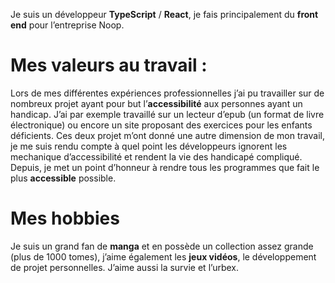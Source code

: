 Je suis un développeur **TypeScript** / **React**, je fais principalement du **front end** pour l’entreprise Noop.

Mes valeurs au travail :
========================

Lors de mes différentes expériences professionnelles j’ai pu travailler sur de nombreux projet ayant pour but l’**accessibilité** aux personnes ayant un handicap. J’ai par exemple travaillé sur un lecteur d’epub (un format de livre électronique) ou encore un site proposant des exercices pour les enfants déficients. Ces deux projet m’ont donné une autre dimension de mon travail, je me suis rendu compte à quel point les développeurs ignorent les mechanique d’accessibilité et rendent la vie des handicapé compliqué. Depuis, je met un point d’honneur à rendre tous les programmes que fait le plus **accessible** possible.

Mes hobbies
===========

Je suis un grand fan de **manga** et en possède un collection assez grande (plus de 1000 tomes), j’aime également les **jeux vidéos**, le développement de projet personnelles.
J’aime aussi la survie et l’urbex.